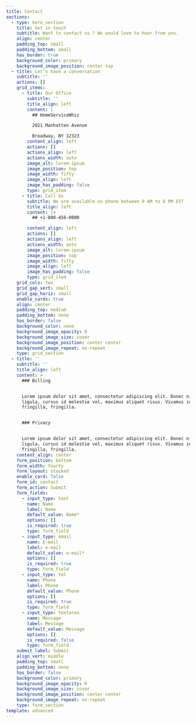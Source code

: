```yaml
---
title: Contact
sections:
  - type: hero_section
    title: Get in touch
    subtitle: Want to contact us ? We would love to hear from you.
    align: center
    padding_top: small
    padding_bottom: small
    has_border: true
    background_color: primary
    background_image_position: center top
  - title: Let's have a conversation
    subtitle: ''
    actions: []
    grid_items:
      - title: Our Office
        subtitle: ''
        title_align: left
        content: |
          ## HomeServiceWhiz

          2021 Manhatten Avenue

          Broadway, NY 12323
        content_align: left
        actions: []
        actions_align: left
        actions_width: auto
        image_alt: lorem-ipsum
        image_position: top
        image_width: fifty
        image_align: left
        image_has_padding: false
        type: grid_item
      - title: Call Us
        subtitle: We are available on phone between 9 AM to 6 PM EST
        title_align: left
        content: |+
          ## +1-800-456-0000

        content_align: left
        actions: []
        actions_align: left
        actions_width: auto
        image_alt: lorem-ipsum
        image_position: top
        image_width: fifty
        image_align: left
        image_has_padding: false
        type: grid_item
    grid_cols: two
    grid_gap_vert: small
    grid_gap_horiz: small
    enable_cards: true
    align: center
    padding_top: medium
    padding_bottom: none
    has_border: false
    background_color: none
    background_image_opacity: 0
    background_image_size: cover
    background_image_position: center center
    background_image_repeat: no-repeat
    type: grid_section
  - title: ''
    subtitle: ''
    title_align: left
    content: >
      ### Billing


      Lorem ipsum dolor sit amet, consectetur adipiscing elit. Donec nisl
      ligula, cursus id molestie vel, maximus aliquet risus. Vivamus in nibh
      fringilla, fringilla.


      ### Privacy


      Lorem ipsum dolor sit amet, consectetur adipiscing elit. Donec nisl
      ligula, cursus id molestie vel, maximus aliquet risus. Vivamus in nibh
      fringilla, fringilla.
    content_align: center
    form_position: bottom
    form_width: fourty
    form_layout: stacked
    enable_card: false
    form_id: contact
    form_action: Submit
    form_fields:
      - input_type: text
        name: Name
        label: Name
        default_value: Name*
        options: []
        is_required: true
        type: form_field
      - input_type: email
        name: E-mail
        label: e-mail
        default_value: e-mail*
        options: []
        is_required: true
        type: form_field
      - input_type: tel
        name: Phone
        label: Phone
        default_value: Phone
        options: []
        is_required: true
        type: form_field
      - input_type: textarea
        name: Message
        label: Message
        default_value: Message
        options: []
        is_required: false
        type: form_field
    submit_label: Submit
    align_vert: middle
    padding_top: small
    padding_bottom: none
    has_border: false
    background_color: primary
    background_image_opacity: 0
    background_image_size: cover
    background_image_position: center center
    background_image_repeat: no-repeat
    type: form_section
template: advanced
---
```

